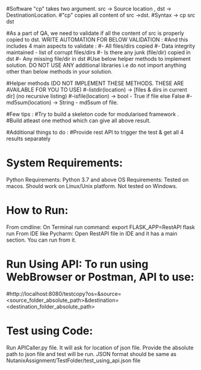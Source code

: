 #Software "cp" takes two argument. src -> Source location , dst -> DestinationLocation.
#"cp" copies all content of src ->dst.
#Syntax -> cp src dst


#As a part of QA, we need to validate if all the content of src is properly copied to dst. WRITE AUTOMATION FOR BELOW VALIDATION :
#And this includes 4 main aspects to validate :
#- All files/dirs copied
#- Data integrity maintained - list of corrupt files/dirs
#- Is there any junk (file/dir) copied in dst
#- Any missing file/dir in dst
#Use below helper methods to implement solution. DO NOT USE ANY additional libraries i.e do not import anything other than below methods in your solution.


#Helper methods (DO NOT IMPLEMENT THESE METHODS. THESE ARE AVAILABLE FOR YOU TO USE)
#-listdir(location) -> [files & dirs in current dir] (no recursive listing)
#-isfile(location) -> bool - True if file else False
#-md5sum(location) -> String - md5sum of file.


#Few tips :
#Try to build a skeleton code for modularised framework .
#Build atleast one method which can give all above result.

#Additional things to do :
#Provide rest API to trigger the test & get all 4 results separately

# System Requirements:
Python Requirements: Python 3.7 and above
OS Requirements: Tested on macos. Should work on Linux/Unix platform. Not tested on Windows.

# How to Run:
From cmdline:
  On Terminal run command:
  export FLASK_APP=RestAPI
  flask run
From IDE like Pycharm:
  Open RestAPI file in IDE and it has a main section. You can run from it.
  
# Run Using API: To run using WebBrowser or Postman, API to use:
#http://localhost:8080/testcopy?os=<os>&source=<source_folder_absolute_path>&destination=<destination_folder_absolute_path>
  
# Test using Code:
Run APICaller.py file. It will ask for location of json file. Provide the absolute path to json file and test will be run.
JSON format should be same as NutanixAssignment/TestFolder/test_using_api.json file


